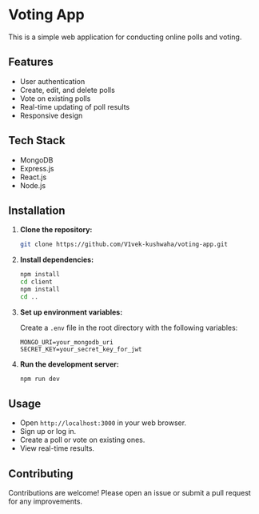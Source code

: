 # Voting App

This is a simple web application for conducting online polls and voting.

## Features

- User authentication
- Create, edit, and delete polls
- Vote on existing polls
- Real-time updating of poll results
- Responsive design

## Tech Stack

- MongoDB
- Express.js
- React.js
- Node.js

## Installation

1. **Clone the repository:**

    ```bash
    git clone https://github.com/V1vek-kushwaha/voting-app.git
    ```

2. **Install dependencies:**

    ```bash
    npm install
    cd client
    npm install
    cd ..
    ```

3. **Set up environment variables:**

    Create a `.env` file in the root directory with the following variables:

    ```
    MONGO_URI=your_mongodb_uri
    SECRET_KEY=your_secret_key_for_jwt
    ```

4. **Run the development server:**

    ```bash
    npm run dev
    ```

## Usage

- Open `http://localhost:3000` in your web browser.
- Sign up or log in.
- Create a poll or vote on existing ones.
- View real-time results.

## Contributing

Contributions are welcome! Please open an issue or submit a pull request for any improvements.


